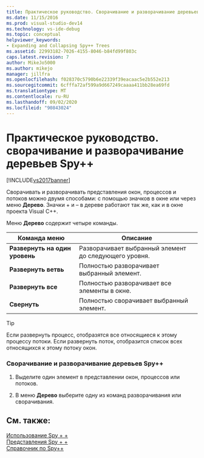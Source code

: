 ```yaml
---
title: Практическое руководство. Сворачивание и разворачивание деревьев Spy++ | Документация Майкрософт
ms.date: 11/15/2016
ms.prod: visual-studio-dev14
ms.technology: vs-ide-debug
ms.topic: conceptual
helpviewer_keywords:
- Expanding and Collapsing Spy++ Trees
ms.assetid: 22993182-7026-4155-8046-b84fd99f803c
caps.latest.revision: 7
author: MikeJo5000
ms.author: mikejo
manager: jillfra
ms.openlocfilehash: f028370c5790b6e22339f39eacaac5e2b552e213
ms.sourcegitcommit: 6cfffa72af599a9d667249caaaa411bb28ea69fd
ms.translationtype: MT
ms.contentlocale: ru-RU
ms.lasthandoff: 09/02/2020
ms.locfileid: "90843024"
---
```

# <a name="how-to-expand-and-collapse-spy-trees"></a>Практическое руководство. сворачивание и разворачивание деревьев Spy++
[!INCLUDE[vs2017banner](../includes/vs2017banner.md)]

Сворачивать и разворачивать представления окон, процессов и потоков можно двумя способами: с помощью значков в окне или через меню **Дерево**. Значки + и – в дереве работают так же, как и в окне проекта Visual C++.  
  
 Меню **Дерево** содержит четыре команды.  
  
|Команда меню|Описание|  
|------------------|-----------------|  
|**Развернуть на один уровень**|Разворачивает выбранный элемент до следующего уровня.|  
|**Развернуть ветвь**|Полностью разворачивает выбранный элемент.|  
|**Развернуть все**|Полностью разворачивает все элементы в окне.|  
|**Свернуть**|Полностью сворачивает выбранный элемент.|  
  
> [!TIP]
> Если развернуть процесс, отобразятся все относящиеся к этому процессу потоки. Если развернуть поток, отобразится список всех относящихся к этому потоку окон.  
  
### <a name="to-expand-or-collapse-spy-trees"></a>Сворачивание и разворачивание деревьев Spy++  
  
1. Выделите один элемент в представлении окон, процессов или потоков.  
  
2. В меню **Дерево** выберите одну из команд разворачивания или сворачивания.  
  
## <a name="see-also"></a>См. также:  
 [Использование Spy + +](../debugger/using-spy-increment.md)   
 [Представления Spy + +](../debugger/spy-increment-views.md)   
 [Справочник по Spy++](../debugger/spy-increment-reference.md)
